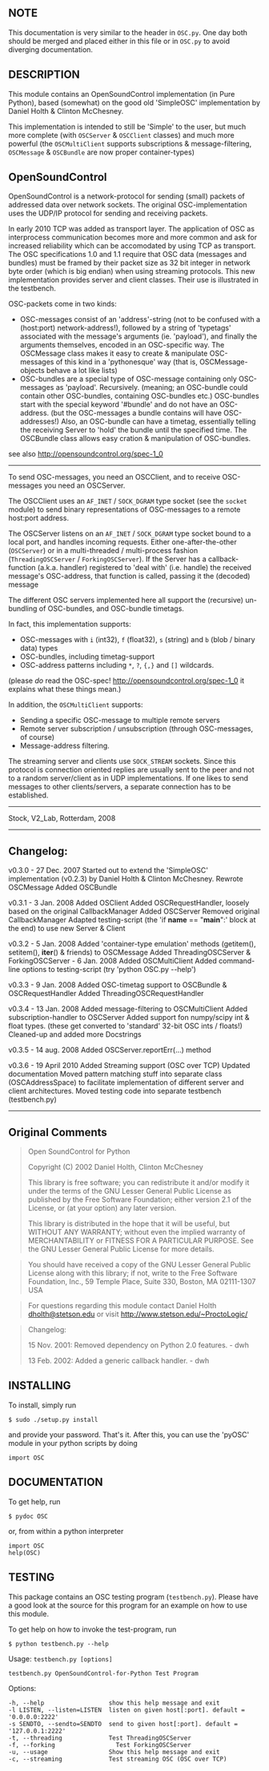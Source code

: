 ## NOTE

This documentation is very similar to the header in `OSC.py`. One day both should be merged and placed either in this file or in `OSC.py` to avoid diverging documentation.

## DESCRIPTION
This module contains an OpenSoundControl implementation (in Pure Python), based (somewhat) on the good old 'SimpleOSC' implementation by Daniel Holth & Clinton McChesney.

This implementation is intended to still be 'Simple' to the user, but much more complete (with `OSCServer` & `OSCClient` classes) and much more powerful (the `OSCMultiClient` supports subscriptions & message-filtering, `OSCMessage` & `OSCBundle` are now proper container-types)

## OpenSoundControl

OpenSoundControl is a network-protocol for sending (small) packets of addressed data over network sockets. The original OSC-implementation uses the UDP/IP protocol for sending and receiving packets.

In early 2010 TCP was added as transport layer. The application of OSC as interprocess communication becomes more and more common and ask for increased reliability which can be accomodated by using TCP as transport. The OSC specifications 1.0 and 1.1 require that OSC data (messages and bundles) must be framed by their packet size as 32 bit integer in network byte order (which is big endian) when using streaming protocols. This new implementation provides server and client classes. Their use is illustrated in the testbench.

OSC-packets come in two kinds:

- OSC-messages consist of an 'address'-string (not to be confused with a (host:port) network-address!), followed by a string of 'typetags' associated with the message's arguments (ie. 'payload'), and finally the arguments themselves, encoded in an OSC-specific way. The OSCMessage class makes it easy to create & manipulate OSC-messages of this kind in a 'pythonesque' way (that is, OSCMessage-objects behave a lot like lists)
- OSC-bundles are a special type of OSC-message containing only OSC-messages as 'payload'. Recursively. (meaning; an OSC-bundle could contain other OSC-bundles, containing OSC-bundles etc.) OSC-bundles start with the special keyword '#bundle' and do not have an OSC-address. (but the OSC-messages a bundle contains will have OSC-addresses!) Also, an OSC-bundle can have a timetag, essentially telling the receiving Server to 'hold' the bundle until the specified time. The OSCBundle class allows easy cration & manipulation of OSC-bundles.

see also http://opensoundcontrol.org/spec-1_0

---------

To send OSC-messages, you need an OSCClient, and to receive OSC-messages you need an OSCServer.

The OSCClient uses an `AF_INET` / `SOCK_DGRAM` type socket (see the `socket` module) to send binary representations of OSC-messages to a remote host:port address.

The OSCServer listens on an `AF_INET` / `SOCK_DGRAM` type socket bound to a local port, and handles incoming requests. Either one-after-the-other (`OSCServer`) or in a multi-threaded / multi-process fashion (`ThreadingOSCServer` / `ForkingOSCServer`). If the Server has a callback-function (a.k.a. handler) registered to 'deal with' (i.e. handle) the received message's OSC-address, that function is called, passing it the (decoded) message

The different OSC servers implemented here all support the (recursive) un-bundling of OSC-bundles, and OSC-bundle timetags.

In fact, this implementation supports:

- OSC-messages with `i` (int32), `f` (float32), `s` (string) and `b` (blob / binary data) types
- OSC-bundles, including timetag-support
- OSC-address patterns including `*`, `?`, `{,}` and `[]` wildcards.

(please *do* read the OSC-spec! http://opensoundcontrol.org/spec-1_0 it explains what these things mean.)

In addition, the `OSCMultiClient` supports:

- Sending a specific OSC-message to multiple remote servers
- Remote server subscription / unsubscription (through OSC-messages, of course)
- Message-address filtering.

The streaming server and clients use `SOCK_STREAM` sockets. Since this protocol is connection oriented replies are usually sent to the peer and not to a random server/client as in UDP implementations. If one likes to send messages to other clients/servers, a separate connection has to be established.

---------

Stock, V2_Lab, Rotterdam, 2008

----------
Changelog:
----------
v0.3.0  - 27 Dec. 2007
    Started out to extend the 'SimpleOSC' implementation (v0.2.3) by Daniel Holth & Clinton McChesney.
    Rewrote OSCMessage
    Added OSCBundle

v0.3.1  - 3 Jan. 2008
    Added OSClient
    Added OSCRequestHandler, loosely based on the original CallbackManager
    Added OSCServer
    Removed original CallbackManager
    Adapted testing-script (the 'if __name__ == "__main__":' block at the end) to use new Server & Client

v0.3.2  - 5 Jan. 2008
        Added 'container-type emulation' methods (getitem(), setitem(), __iter__() & friends) to OSCMessage
        Added ThreadingOSCServer & ForkingOSCServer
                - 6 Jan. 2008
        Added OSCMultiClient
        Added command-line options to testing-script (try 'python OSC.py --help')

v0.3.3  - 9 Jan. 2008
        Added OSC-timetag support to OSCBundle & OSCRequestHandler
        Added ThreadingOSCRequestHandler

v0.3.4  - 13 Jan. 2008
        Added message-filtering to OSCMultiClient
        Added subscription-handler to OSCServer
        Added support fon numpy/scipy int & float types. (these get converted to 'standard' 32-bit OSC ints / floats!)
        Cleaned-up and added more Docstrings

v0.3.5 - 14 aug. 2008
        Added OSCServer.reportErr(...) method

v0.3.6 - 19 April 2010
        Added Streaming support (OSC over TCP)
        Updated documentation
        Moved pattern matching stuff into separate class (OSCAddressSpace) to
            facilitate implementation of different server and client architectures.
        Moved testing code into separate testbench (testbench.py)

-----------------
Original Comments
-----------------

> Open SoundControl for Python
> 
> Copyright (C) 2002 Daniel Holth, Clinton McChesney
> 
> This library is free software; you can redistribute it and/or modify it under the terms of the GNU Lesser General Public License as published by the Free Software Foundation; either version 2.1 of the License, or (at your option) any later version.
> 
> This library is distributed in the hope that it will be useful, but WITHOUT ANY WARRANTY; without even the implied warranty of MERCHANTABILITY or FITNESS FOR A PARTICULAR PURPOSE.  See the GNU Lesser General Public License for more details.

> You should have received a copy of the GNU Lesser General Public License along with this library; if not, write to the Free Software Foundation, Inc., 59 Temple Place, Suite 330, Boston, MA  02111-1307  USA

> For questions regarding this module contact Daniel Holth <dholth@stetson.edu>  or visit http://www.stetson.edu/~ProctoLogic/

> Changelog:
> 
> 15 Nov. 2001: Removed dependency on Python 2.0 features. - dwh
> 
> 13 Feb. 2002: Added a generic callback handler. - dwh

## INSTALLING

To install, simply run

    $ sudo ./setup.py install

and provide your password. That's it. After this, you can use the 'pyOSC' module in your python scripts by doing

    import OSC

## DOCUMENTATION

To get help, run

    $ pydoc OSC

or, from within a python interpreter

    import OSC
    help(OSC)

## TESTING

This package contains an OSC testing program (`testbench.py`). Please have a good look at the source for this program for an example on how to use this module.

To get help on how to invoke the test-program, run

    $ python testbench.py --help

Usage: `testbench.py [options]`

    testbench.py OpenSoundControl-for-Python Test Program

Options:

    -h, --help                  show this help message and exit
    -l LISTEN, --listen=LISTEN  listen on given host[:port]. default = '0.0.0.0:2222'
    -s SENDTO, --sendto=SENDTO  send to given host[:port]. default = '127.0.0.1:2222'
    -t, --threading             Test ThreadingOSCServer
    -f, --forking                 Test ForkingOSCServer
    -u, --usage                 Show this help message and exit
    -c, --streaming             Test streaming OSC (OSC over TCP)


